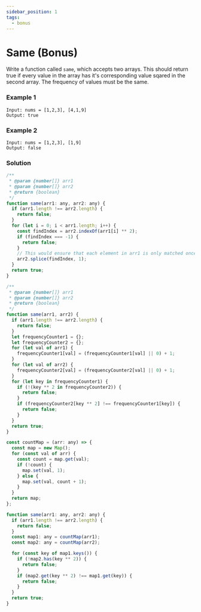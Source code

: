 ```yaml
---
sidebar_position: 1
tags:
  - bonus
---
```


# Same (Bonus)

Write a function called <code>same</code>, which accepts two arrays. This should return true if every value in the array has it's corresponding value sqared in the second array. The frequency of values must be the same.

### Example 1

```
Input: nums = [1,2,3], [4,1,9]
Output: true

```

### Example 2

```
Input: nums = [1,2,3], [1,9]
Output: false
```

### Solution

```jsx title="same (naive solution)"
/**
 * @param {number[]} arr1
 * @param {number[]} arr2
 * @return {boolean}
 */
function same(arr1: any, arr2: any) {
  if (arr1.length !== arr2.length) {
    return false;
  }
  for (let i = 0; i < arr1.length; i++) {
    const findIndex = arr2.indexOf(arr1[i] ** 2);
    if (findIndex === -1) {
      return false;
    }
    // This would ensure that each element in arr1 is only matched once with a corresponding value in arr2, and produce the correct result.
    arr2.splice(findIndex, 1);
  }
  return true;
}
```

```jsx title="same (refactor solution)"
/**
 * @param {number[]} arr1
 * @param {number[]} arr2
 * @return {boolean}
 */
function same(arr1, arr2) {
  if (arr1.length !== arr2.length) {
    return false;
  }
  let frequencyCounter1 = {};
  let frequencyCounter2 = {};
  for (let val of arr1) {
    frequencyCounter1[val] = (frequencyCounter1[val] || 0) + 1;
  }
  for (let val of arr2) {
    frequencyCounter2[val] = (frequencyCounter2[val] || 0) + 1;
  }
  for (let key in frequencyCounter1) {
    if (!(key ** 2 in frequencyCounter2)) {
      return false;
    }
    if (frequencyCounter2[key ** 2] !== frequencyCounter1[key]) {
      return false;
    }
  }
  return true;
}
```

```jsx title="same (hashmap solution)"
const countMap = (arr: any) => {
  const map = new Map();
  for (const val of arr) {
    const count = map.get(val);
    if (!count) {
      map.set(val, 1);
    } else {
      map.set(val, count + 1);
    }
  }
  return map;
};

function same(arr1: any, arr2: any) {
  if (arr1.length !== arr2.length) {
    return false;
  }
  const map1: any = countMap(arr1);
  const map2: any = countMap(arr2);

  for (const key of map1.keys()) {
    if (!map2.has(key ** 2)) {
      return false;
    }
    if (map2.get(key ** 2) !== map1.get(key)) {
      return false;
    }
  }
  return true;
}
```
